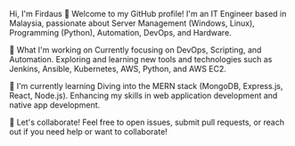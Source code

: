 Hi, I'm Firdaus 👋
Welcome to my GitHub profile! I'm an IT Engineer based in Malaysia, passionate about Server Management (Windows, Linux), Programming (Python), Automation, DevOps, and Hardware.

🔭 What I'm working on
Currently focusing on DevOps, Scripting, and Automation.
Exploring and learning new tools and technologies such as Jenkins, Ansible, Kubernetes, AWS, Python, and AWS EC2.

🌱 I'm currently learning
Diving into the MERN stack (MongoDB, Express.js, React, Node.js).
Enhancing my skills in web application development and native app development.

👯 Let's collaborate!
Feel free to open issues, submit pull requests, or reach out if you need help or want to collaborate!

